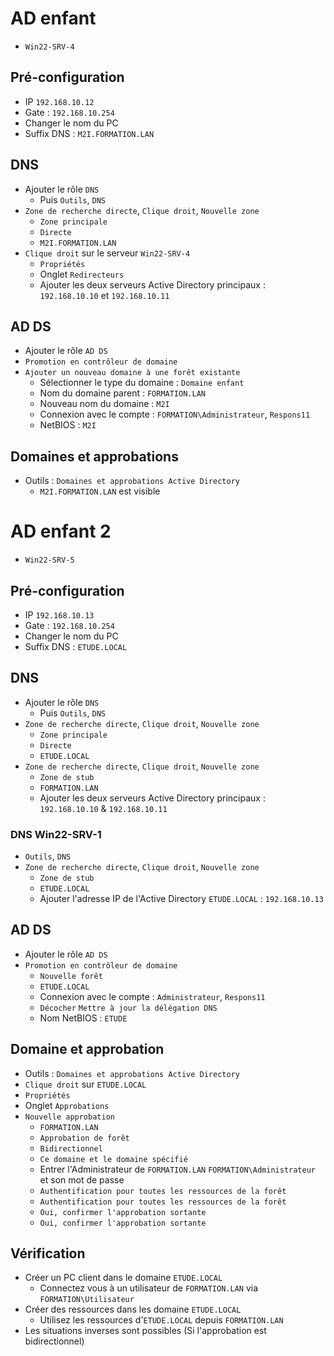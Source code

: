 # AD enfant
- `Win22-SRV-4`
## Pré-configuration
- IP `192.168.10.12`
- Gate : `192.168.10.254`
- Changer le nom du PC
- Suffix DNS : `M2I.FORMATION.LAN`
## DNS
- Ajouter le rôle `DNS`
  - Puis `Outils`, `DNS`
- `Zone de recherche directe`, `Clique droit`, `Nouvelle zone`
  - `Zone principale`
  - `Directe`
  - `M2I.FORMATION.LAN`
- `Clique droit` sur le serveur `Win22-SRV-4`
  - `Propriétés`
  - Onglet `Redirecteurs`
  - Ajouter les deux serveurs Active Directory principaux : `192.168.10.10` et `192.168.10.11`
## AD DS
- Ajouter le rôle `AD DS`
- `Promotion en contrôleur de domaine`
- `Ajouter un nouveau domaine à une forêt existante`
  - Sélectionner le type du domaine : `Domaine enfant`
  - Nom du domaine parent : `FORMATION.LAN`
  - Nouveau nom du domaine : `M2I`
  - Connexion avec le compte : `FORMATION\Administrateur`, `Respons11`
  - NetBIOS : `M2I`
## Domaines et approbations
- Outils : `Domaines et approbations Active Directory`
  - `M2I.FORMATION.LAN` est visible

# AD enfant 2
- `Win22-SRV-5`
## Pré-configuration
- IP `192.168.10.13`
- Gate : `192.168.10.254`
- Changer le nom du PC
- Suffix DNS : `ETUDE.LOCAL`
## DNS
- Ajouter le rôle `DNS`
  - Puis `Outils`, `DNS`
- `Zone de recherche directe`, `Clique droit`, `Nouvelle zone`
  - `Zone principale`
  - `Directe`
  - `ETUDE.LOCAL`
- `Zone de recherche directe`, `Clique droit`, `Nouvelle zone`
  - `Zone de stub`
  - `FORMATION.LAN`
  - Ajouter les deux serveurs Active Directory principaux : `192.168.10.10` & `192.168.10.11`
### DNS Win22-SRV-1
- `Outils`, `DNS`
- `Zone de recherche directe`, `Clique droit`, `Nouvelle zone`
  - `Zone de stub`
  - `ETUDE.LOCAL`
  - Ajouter l'adresse IP de l'Active Directory `ETUDE.LOCAL` : `192.168.10.13`
## AD DS
- Ajouter le rôle `AD DS`
- `Promotion en contrôleur de domaine`
  - `Nouvelle forêt`
  - `ETUDE.LOCAL`
  - Connexion avec le compte : `Administrateur`, `Respons11`
  - `Décocher` `Mettre à jour la délégation DNS`
  - Nom NetBIOS  : `ETUDE`
## Domaine et approbation
- Outils : `Domaines et approbations Active Directory` 
- `Clique droit` sur `ETUDE.LOCAL`
- `Propriétés`
- Onglet `Approbations`
- `Nouvelle approbation`
  - `FORMATION.LAN`
  - `Approbation de forêt`
  - `Bidirectionnel`
  - `Ce domaine et le domaine spécifié`
  - Entrer l'Administrateur de `FORMATION.LAN` `FORMATION\Administrateur` et son mot de passe
  - `Authentification pour toutes les ressources de la forêt`
  - `Authentification pour toutes les ressources de la forêt`
  - `Oui, confirmer l'approbation sortante`
  - `Oui, confirmer l'approbation sortante`
## Vérification
- Créer un PC client dans le domaine `ETUDE.LOCAL`
  - Connectez vous à un utilisateur de `FORMATION.LAN` via `FORMATION\Utilisateur`
- Créer des ressources dans les domaine `ETUDE.LOCAL`
  - Utilisez les ressources d'`ETUDE.LOCAL` depuis `FORMATION.LAN`
- Les situations inverses sont possibles (Si l'approbation est bidirectionnel)
